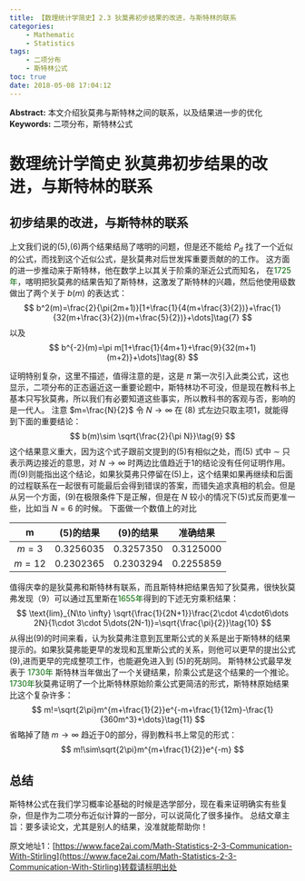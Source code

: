 ```yaml
---
title: 【数理统计学简史】2.3 狄莫弗初步结果的改进，与斯特林的联系
categories:
    - Mathematic
    - Statistics
tags:
    - 二项分布
    - 斯特林公式
toc: true
date: 2018-05-08 17:04:12
---
```


**Abstract:** 本文介绍狄莫弗与斯特林之间的联系，以及结果进一步的优化
**Keywords:** 二项分布，斯特林公式

<!--more-->
# 数理统计学简史 狄莫弗初步结果的改进，与斯特林的联系
## 初步结果的改进，与斯特林的联系
上文我们说的(5),(6)两个结果结局了喀明的问题，但是还不能给 $P_d$ 找了一个近似的公式，而找到这个近似公式，是狄莫弗对后世发挥重要贡献的的工作。
这方面的进一步推动来于斯特林，他在数学上以其关于阶乘的渐近公式而知名，
在<font color="006600">1725年</font>，喀明把狄莫弗的结果告知了斯特林，这激发了斯特林的兴趣，然后他使用级数做出了两个关于 $b(m)$ 的表达式：
$$
b^2(m)=\frac{2}{\pi(2m+1)}[1+\frac{1}{4(m+\frac{3}{2})}+\frac{1}{32(m+\frac{3}{2})(m+\frac{5}{2})}+\dots]\tag{7}
$$
以及
$$
b^{-2}(m)=\pi m[1+\frac{1}{4m+1}+\frac{9}{32(m+1)(m+2)}+\dots]\tag{8}
$$

证明特别复杂，这里不描述，值得注意的是，这是 $\pi$ 第一次引入此类公式，这也显示，二项分布的正态逼近这一重要论题中，斯特林功不可没，但是现在教科书上基本只写狄莫弗，所以我们有必要知道这些事实，所以教科书的客观与否，影响的是一代人。
注意 $m=\frac{N}{2}$ 令 $N\to \infty$ 在 (8) 式左边只取主项1，就能得到下面的重要结论：
$$
b(m)\sim \sqrt{\frac{2}{\pi N}}\tag{9}
$$
这个结果意义重大，因为这个式子跟前文提到的(5)有相似之处，而(5) 式中 $\sim$ 只表示两边接近的意思，对 $N\to \infty$ 时两边比值趋近于1的结论没有任何证明作用。而(9)则能指出这个结论，如果狄莫弗只停留在(5)上，这个结果如果再继续和后面的过程联系在一起很有可能最后会得到错误的答案，而错失追求真相的机会。但是从另一个方面，(9)在极限条件下是正解，但是在 $N$ 较小的情况下(5)式反而更准一些，比如当 $N=6$ 的时候。
下面做一个数值上的对比


|m|(5)的结果|(9)的结果|准确结果|
|:---:|:---:|:---:|:---:|
|$m=3$|$0.3256035$|$0.3257350$|$0.3125000$|
|$m=12$|$0.2302365$|$0.2303294$|$0.2255859$|

值得庆幸的是狄莫弗和斯特林有联系，而且斯特林把结果告知了狄莫弗，很快狄莫弗发现（9）可以通过瓦里斯在<font color="006600">1655年</font>得到的下述无穷乘积结果：
$$
\text{lim}_{N\to \infty} \sqrt{\frac{1}{2N+1}}\frac{2\cdot 4\cdot6\dots 2N}{1\cdot 3\cdot 5\dots(2N-1)}=\sqrt{\frac{\pi}{2}}\tag{10}
$$
从得出(9)的时间来看，认为狄莫弗注意到瓦里斯公式的关系是出于斯特林的结果提示的。如果狄莫弗能更早的发现和瓦里斯公式的关系，则他可以更早的提出公式(9),进而更早的完成整项工作，也能避免进入到 (5)的死胡同。
斯特林公式最早发表于 <font color="006600">1730年</font> 斯特林当年做出了一个关键结果，阶乘公式是这个结果的一个推论。
<font color="006600">1730年</font>狄莫弗证明了一个比斯特林原始阶乘公式更简洁的形式，斯特林原始结果比这个复杂许多：
$$
m!=\sqrt{2\pi}m^{m+\frac{1}{2}}e^{-m+\frac{1}{12m}-\frac{1}{360m^3}+\dots}\tag{11}
$$
省略掉了随 $m\to \infty$ 趋近于0的部分，得到教科书上常见的形式：
$$
m!\sim\sqrt{2\pi}m^{m+\frac{1}{2}}e^{-m}
$$

## 总结
斯特林公式在我们学习概率论基础的时候是选学部分，现在看来证明确实有些复杂，但是作为二项分布近似计算的一部分，可以说简化了很多操作。
总结文章主旨：要多读论文，尤其是别人的结果，没准就能帮助你！





原文地址1：[https://www.face2ai.com/Math-Statistics-2-3-Communication-With-Stirling](https://www.face2ai.com/Math-Statistics-2-3-Communication-With-Stirling)转载请标明出处
